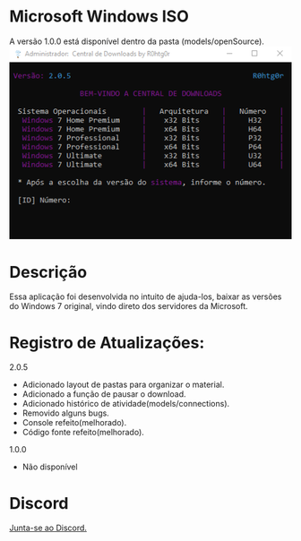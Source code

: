 # Microsoft Windows ISO
A versão 1.0.0 está disponível dentro da pasta (models/openSource).<br>
<img src="images/delete.png"></img>

# Descrição
Essa aplicação foi desenvolvida no intuito de ajuda-los, baixar as versões do Windows 7 original, vindo direto dos servidores da Microsoft.

# Registro de Atualizações:
2.0.5
  * Adicionado layout de pastas para organizar o material.
  * Adicionado a função de pausar o download.
  * Adicionado histórico de atividade(models/connections).
  * Removido alguns bugs.
  * Console refeito(melhorado).
  * Código fonte refeito(melhorado).
  
1.0.0
  * Não disponível
  
# Discord
<a href="https://discord.gg/CHsnjZB3Ec">Junta-se ao Discord.</a>
 

